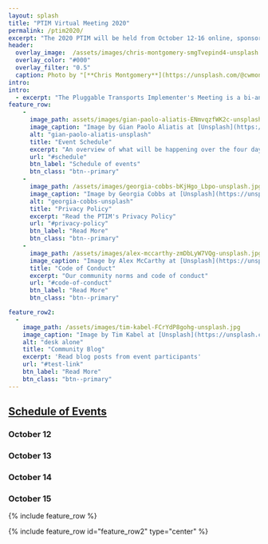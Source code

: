 ```yaml
---
layout: splash
title: "PTIM Virtual Meeting 2020"
permalink: /ptim2020/
excerpt: "The 2020 PTIM will be held from October 12-16 online, sponsored by Internews"
header:
  overlay_image:  /assets/images/chris-montgomery-smgTvepind4-unsplash.jpg
  overlay_color: "#000"
  overlay_filter: "0.5"
  caption: Photo by "[**Chris Montgomery**](https://unsplash.com/@cwmonty)" on "[**Unsplash**](https://unsplash.com/s/photos/conference)"
intro:
intro: 
  - excerpt: "The Pluggable Transports Implementer's Meeting is a bi-annual event that brings together hackers, technologists, academics, and community from a variety of companies and organizations to solve pressing issues related to internet security and the open internet."
feature_row:
    -
      image_path: assets/images/gian-paolo-aliatis-ENmvqzfWK2c-unsplash.jpg
      image_caption: "Image by Gian Paolo Aliatis at [Unsplash](https://unsplash.com/)"
      alt: "gian-paolo-aliatis-unsplash"
      title: "Event Schedule"
      excerpt: "An overview of what will be happening over the four days of collaboration, community, and technology"
      url: "#schedule"
      btn_label: "Schedule of events"
      btn_class: "btn--primary"
    -
      image_path: /assets/images/georgia-cobbs-bKjHgo_Lbpo-unsplash.jpg
      image_caption: "Image by Georgia Cobbs at [Unsplash](https://unsplash.com/)"
      alt: "georgia-cobbs-unsplash"
      title: "Privacy Policy"
      excerpt: "Read the PTIM's Privacy Policy"
      url: "#privacy-policy"
      btn_label: "Read More"
      btn_class: "btn--primary"
    -
      image_path: /assets/images/alex-mccarthy-zmDbLyW7VQg-unsplash.jpg
      image_caption: "Image by Alex McCarthy at [Unsplash](https://unsplash.com/)"
      title: "Code of Conduct"
      excerpt: "Our community norms and code of conduct"
      url: "#code-of-conduct"
      btn_label: "Read More"
      btn_class: "btn--primary"

feature_row2:
  -
    image_path: /assets/images/tim-kabel-FCrYdP8gohg-unsplash.jpg
    image_caption: "Image by Tim Kabel at [Unsplash](https://unsplash.com/)"
    alt: "desk alone"
    title: "Community Blog"
    excerpt: 'Read blog posts from event participants'
    url: "#test-link"
    btn_label: "Read More"
    btn_class: "btn--primary"
---
```


## [Schedule of Events](#schedule)

### October 12

### October 13


### October 14



### October 15



{% include feature_row %}

{% include feature_row id="feature_row2" type="center" %}
